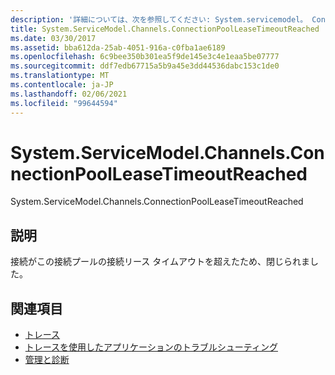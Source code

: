 ```yaml
---
description: '詳細については、次を参照してください: System.servicemodel。 ConnectionPoolLeaseTimeoutReached 達しました'
title: System.ServiceModel.Channels.ConnectionPoolLeaseTimeoutReached
ms.date: 03/30/2017
ms.assetid: bba612da-25ab-4051-916a-c0fba1ae6189
ms.openlocfilehash: 6c9bee350b301ea5f9de145e3c4e1eaa5be07777
ms.sourcegitcommit: ddf7edb67715a5b9a45e3dd44536dabc153c1de0
ms.translationtype: MT
ms.contentlocale: ja-JP
ms.lasthandoff: 02/06/2021
ms.locfileid: "99644594"
---
```

# <a name="systemservicemodelchannelsconnectionpoolleasetimeoutreached"></a>System.ServiceModel.Channels.ConnectionPoolLeaseTimeoutReached

System.ServiceModel.Channels.ConnectionPoolLeaseTimeoutReached  
  
## <a name="description"></a>説明  

 接続がこの接続プールの接続リース タイムアウトを超えたため、閉じられました。  
  
## <a name="see-also"></a>関連項目

- [トレース](index.md)
- [トレースを使用したアプリケーションのトラブルシューティング](using-tracing-to-troubleshoot-your-application.md)
- [管理と診断](../index.md)
